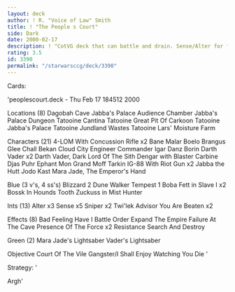 ```yaml
---
layout: deck
author: ! R. "Voice of Law" Smith
title: ! "The People s Court"
side: Dark
date: 2000-02-17
description: ! "CotVG deck that can battle and drain. Sense/Alter for fun."
rating: 3.5
id: 3390
permalink: "/starwarsccg/deck/3390"
---
```

Cards: 

'peoplescourt.deck - Thu Feb 17 184512 2000

Locations (8)
Dagobah Cave
Jabba's Palace Audience Chamber
Jabba's Palace Dungeon
Tatooine Cantina
Tatooine Great Pit Of Carkoon
Tatooine Jabba's Palace
Tatooine Jundland Wastes
Tatooine Lars' Moisture Farm

Characters (21)
4-LOM With Concussion Rifle  x2
Bane Malar
Boelo
Brangus Glee
Chall Bekan
Cloud City Engineer
Commander Igar
Danz Borin
Darth Vader  x2
Darth Vader, Dark Lord Of The Sith
Dengar with Blaster Carbine
Djas Puhr
Ephant Mon
Grand Moff Tarkin
IG-88 With Riot Gun  x2
Jabba the Hutt
Jodo Kast
Mara Jade, The Emperor's Hand

Blue (3 v's, 4 ss's)
Blizzard 2
Dune Walker
Tempest 1
Boba Fett in Slave I  x2
Bossk In Hounds Tooth
Zuckuss in Mist Hunter

Ints (13)
Alter  x3
Sense  x5
Sniper	x2
Twi'lek Advisor
You Are Beaten	x2

Effects (8)
Bad Feeling Have I
Battle Order
Expand The Empire
Failure At The Cave
Presence Of The Force  x2
Resistance
Search And Destroy

Green (2)
Mara Jade's Lightsaber
Vader's Lightsaber

Objective
Court Of The Vile Gangster/I Shall Enjoy Watching You Die '

Strategy: '

Argh'
